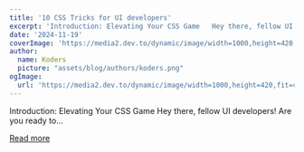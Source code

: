 ```yaml
---
title: '10 CSS Tricks for UI developers'
excerpt: 'Introduction: Elevating Your CSS Game   Hey there, fellow UI developers! Are you ready to...'
date: '2024-11-19'
coverImage: 'https://media2.dev.to/dynamic/image/width=1000,height=420,fit=cover,gravity=auto,format=auto/https%3A%2F%2Fdev-to-uploads.s3.amazonaws.com%2Fuploads%2Farticles%2F0xsio8v5eah5ui6ho1u3.png'
author:
  name: Koders
  picture: "assets/blog/authors/koders.png"
ogImage:
  url: 'https://media2.dev.to/dynamic/image/width=1000,height=420,fit=cover,gravity=auto,format=auto/https%3A%2F%2Fdev-to-uploads.s3.amazonaws.com%2Fuploads%2Farticles%2F0xsio8v5eah5ui6ho1u3.png'
---
```


Introduction: Elevating Your CSS Game   Hey there, fellow UI developers! Are you ready to...

[Read more](https://dev.to/nnnirajn/10-css-tricks-for-ui-developers-2l5)
